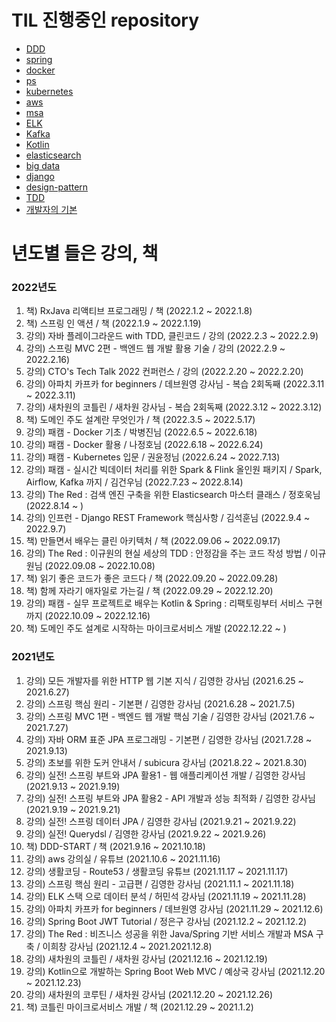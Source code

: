 # TIL 진행중인 repository
- [DDD](./til-by-topic/ddd)
- [spring](https://github.com/sinkyoungdeok/spring)
- [docker](./til-by-topic/docker/README.md)
- [ps](https://github.com/sinkyoungdeok/ps)
- [kubernetes](./til-by-topic/kubernetes)
- [aws](./til-by-topic/aws)
- [msa](https://github.com/sinkyoungdeok/msa)
- [ELK](./til-by-topic/elk)
- [Kafka](./til-by-topic/kafka/)
- [Kotlin](./til-by-topic/kotlin)
- [elasticsearch](./til-by-topic/elasticsearch/)
- [big data](./til-by-topic/big-data)
- [django](./til-by-topic/django)
- [design-pattern](./til-by-topic/design-pattern/)
- [TDD](./til-by-topic/tdd)
- [개발자의 기본](./til-by-topic/basic)

# 년도별 들은 강의, 책

### 2022년도
1. 책) RxJava 리액티브 프로그래밍 / 책 (2022.1.2 ~ 2022.1.8)
2. 책) 스프링 인 액션 / 책 (2022.1.9 ~ 2022.1.19)
3. 강의) 자바 플레이그라운드 with TDD, 클린코드 / 강의 (2022.2.3 ~ 2022.2.9)
4. 강의) 스프링 MVC 2편 - 백엔드 웹 개발 활용 기술 / 강의 (2022.2.9 ~ 2022.2.16)
5. 강의) CTO's Tech Talk 2022 컨퍼런스 / 강의 (2022.2.20 ~ 2022.2.20)
6. 강의) 아파치 카프카 for beginners / 데브원영 강사님 - 복습 2회독째 (2022.3.11 ~ 2022.3.11)
7. 강의) 새차원의 코틀린 / 새차원 강사님 - 복습 2회독째 (2022.3.12 ~ 2022.3.12) 
8. 책) 도메인 주도 설계란 무엇인가 / 책 (2022.3.5 ~ 2022.5.17)
9.  강의) 패캠 - Docker 기초 / 박병진님 (2022.6.5 ~ 2022.6.18)
10. 강의) 패캠 - Docker 활용 / 나정호님 (2022.6.18 ~ 2022.6.24)
11. 강의) 패캠 - Kubernetes 입문 / 권윤정님 (2022.6.24 ~ 2022.7.13)
12. 강의) 패캠 - 실시간 빅데이터 처리를 위한 Spark & Flink 올인원 패키지 / Spark, Airflow, Kafka 까지 / 김건우님 (2022.7.23 ~ 2022.8.14)
13. 강의) The Red : 검색 엔진 구축을 위한 Elasticsearch 마스터 클래스 / 정호욱님 (2022.8.14 ~ )
14. 강의) 인프런 - Django REST Framework 핵심사항 / 김석훈님 (2022.9.4 ~ 2022.9.7) 
15. 책) 만들면서 배우는 클린 아키텍처 / 책 (2022.09.06 ~ 2022.09.17)
16. 강의) The Red : 이규원의 현실 세상의 TDD : 안정감을 주는 코드 작성 방법 / 이규원님 (2022.09.08 ~ 2022.10.08)
17. 책) 읽기 좋은 코드가 좋은 코드다 / 책 (2022.09.20 ~ 2022.09.28)
18. 책) 함께 자라기 애자일로 가는길 / 책 (2022.09.29 ~ 2022.12.20)
19. 강의) 패캠 - 실무 프로젝트로 배우는 Kotlin & Spring : 리팩토링부터 서비스 구현까지 (2022.10.09 ~ 2022.12.16)
20. 책) 도메인 주도 설계로 시작하는 마이크로서비스 개발 (2022.12.22 ~ )


### 2021년도
1. 강의) 모든 개발자를 위한 HTTP 웹 기본 지식 / 김영한 강사님 (2021.6.25 ~ 2021.6.27) 
2. 강의) 스프링 핵심 원리 - 기본편 / 김영한 강사님 (2021.6.28 ~ 2021.7.5)
3. 강의) 스프링 MVC 1편 - 백엔드 웹 개발 핵심 기술 / 김영한 강사님 (2021.7.6 ~ 2021.7.27)
4. 강의) 자바 ORM 표준 JPA 프로그래밍 - 기본편 / 김영한 강사님 (2021.7.28 ~ 2021.9.13)
5. 강의) 초보를 위한 도커 안내서 / subicura 강사님 (2021.8.22 ~ 2021.8.30)
6. 강의) 실전! 스프링 부트와 JPA 활용1 - 웹 애플리케이션 개발 / 김영한 강사님 (2021.9.13 ~ 2021.9.19)
7. 강의) 실전! 스프링 부트와 JPA 활용2 - API 개발과 성능 최적화 / 김영한 강사님 (2021.9.19 ~ 2021.9.21)
8. 강의) 실전! 스프링 데이터 JPA / 김영한 강사님 (2021.9.21 ~ 2021.9.22)
9. 강의) 실전! Querydsl / 김영한 강사님 (2021.9.22 ~ 2021.9.26)
10. 책) DDD-START / 책 (2021.9.16 ~ 2021.10.18)
11. 강의) aws 강의실 / 유튜브 (2021.10.6 ~ 2021.11.16)
12. 강의) 생활코딩 - Route53 / 생활코딩 유튜브 (2021.11.17 ~ 2021.11.17)
13. 강의) 스프링 핵심 원리 - 고급편 / 김영한 강사님 (2021.11.1 ~ 2021.11.18)
14. 강의) ELK 스택 으로 데이터 분석 / 허민석 강사님 (2021.11.19 ~ 2021.11.28)
15. 강의) 아파치 카프카 for beginners / 데브원영 강사님 (2021.11.29 ~ 2021.12.6)
16. 강의) Spring Boot JWT Tutorial / 정은구 강사님 (2021.12.2 ~ 2021.12.2)
17. 강의) The Red : 비즈니스 성공을 위한 Java/Spring 기반 서비스 개발과 MSA 구축 / 이희창 강사님 (2021.12.4 ~ 2021.2021.12.8)
18. 강의) 새차원의 코틀린 / 새차원 강사님 (2021.12.16 ~ 2021.12.19)
19. 강의) Kotlin으로 개발하는 Spring Boot Web MVC / 예상국 강사님 (2021.12.20 ~ 2021.12.23)
20. 강의) 새차원의 코루틴 / 새차원 강사님 (2021.12.20 ~ 2021.12.26)
21. 책) 코틀린 마이크로서비스 개발 / 책 (2021.12.29 ~ 2021.1.2)